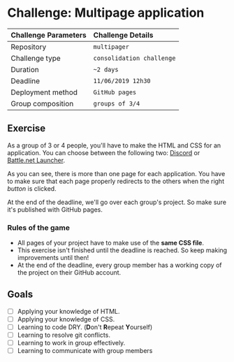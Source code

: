 # Challenge: Multipage application

|Challenge Parameters  |Challenge Details              |
|:---------------------|:------------------------------|
|Repository            |`multipager`                   |
|Challenge type        |`consolidation challenge`      |
|Duration              |`~2 days`                      |
|Deadline              |`11/06/2019 12h30`             |
|Deployment method     |`GitHub pages`                 |
|Group composition     |`groups of 3/4`                |


## Exercise

As a group of 3 or 4 people, you'll have to make the HTML and CSS for an application. You can choose between the following two: [Discord](./assets/discord/) or [Battle.net Launcher](./assets/battlenet/). 

As you can see, there is more than one page for each application. You have to make sure that each page properly redirects to the others when the right *button* is clicked.

At the end of the deadline, we'll go over each group's project. So make sure it's published with GitHub pages.

### Rules of the game
* All pages of your project have to make use of the **same CSS file**.
* This exercise isn't finished until the deadline is reached. So keep making improvements until then!
* At the end of the deadline, every group member has a working copy of the project on their GitHub account.


## Goals

- [ ] Applying your knowledge of HTML.
- [ ] Applying your knowledge of CSS.
- [ ] Learning to code DRY. (**D**on't **R**epeat **Y**ourself)
- [ ] Learning to resolve git conflicts.
- [ ] Learning to work in group effectively.
- [ ] Learning to communicate with group members
